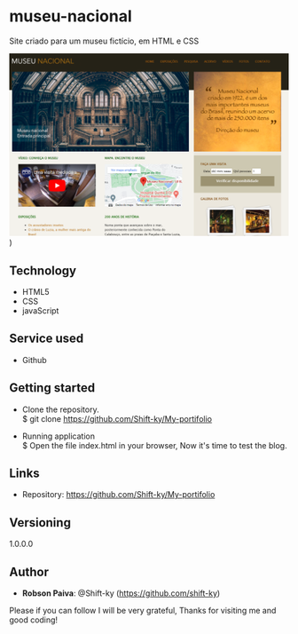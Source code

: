 # museu-nacional
 Site criado para um museu fictício, em HTML e CSS

![image](https://github.com/Shift-ky/imagens/blob/main/museu-nacional/museu-nacional.png?raw=true))

## Technology
* HTML5
* CSS
* javaScript

## Service used
* Github

## Getting started
* Clone the repository. <br>
$ git clone https://github.com/Shift-ky/My-portifolio

* Running application <br>
$  Open the file index.html in your browser, Now it's time to test the blog.

## Links

* Repository: https://github.com/Shift-ky/My-portifolio

## Versioning
1.0.0.0

## Author
* <Strong>Robson Paiva</strong>: @Shift-ky (https://github.com/shift-ky)


Please if you can follow I will be very grateful, Thanks for visiting me and good coding!
